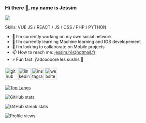 ### Hi there 👋, my name is Jessim
![](https://i.ibb.co/q7jNxCs/banner.png)


Skills: VUE JS / REACT / JS / CSS / PHP / PYTHON

- 🔭 I’m currently working on my own social network 
- 🌱 I’m currently learning Machine learning and IOS developement 
- 👯 I’m looking to collaborate on Mobile projects 
- 📫 How to reach me: jessim.h1@hotmail.fr 
- ⚡ Fun fact: j'adooooore les sushis 🍣 


[<img src='https://cdn.jsdelivr.net/npm/simple-icons@3.0.1/icons/github.svg' alt='github' height='40'>](https://github.com/JessimH)  [<img src='https://cdn.jsdelivr.net/npm/simple-icons@3.0.1/icons/linkedin.svg' alt='linkedin' height='40'>](https://www.linkedin.com/in/https://www.linkedin.com/in/jessim-heddadi-962734177//)  [<img src='https://cdn.jsdelivr.net/npm/simple-icons@3.0.1/icons/instagram.svg' alt='instagram' height='40'>](https://www.instagram.com/https://www.instagram.com/jessimheddadi//)  [<img src='https://cdn.jsdelivr.net/npm/simple-icons@3.0.1/icons/icloud.svg' alt='website' height='40'>](https://jessimh.netlify.app/)  

[![Top Langs](https://github-readme-stats.vercel.app/api/top-langs/?username=JessimH)](https://github.com/anuraghazra/github-readme-stats)

![GitHub stats](https://github-readme-stats.vercel.app/api?username=JessimH&show_icons=true)  

![GitHub streak stats](https://github-readme-streak-stats.herokuapp.com/?user=JessimH)  

![Profile views](https://gpvc.arturio.dev/JessimH)  

